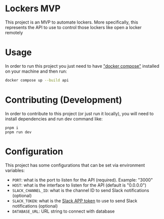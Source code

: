 # Lockers MVP

This project is an MVP to automate lockers.
More specifically, this represents the API to use to control those lockers like open a locker remotely

# Usage

In order to run this project you just need to have ["docker compose"](https://docs.docker.com/compose/install/) installed on your machine and then run:

```sh
docker compose up --build api
```

# Contributing (Development)

In order to contribute to this project (or just run it locally), you will need to install dependencies and run dev command like:

```
pnpm i
pnpm run dev
```

# Configuration

This project has some configurations that can be set via environment variables:

- `PORT`: what is the port to listen for the API (required). Example: "3000"
- `HOST`: what is the interface to listen for the API (default is "0.0.0.0")
- `SLACK_CHANNEL_ID`: what is the channel ID to send Slack notifications (optional)
- `SLACK_TOKEN`: what is the [Slack APP token](https://api.slack.com/tutorials/tracks/getting-a-token) to use to send Slack notifications (optional)
- `DATABASE_URL`: URL string to connect with database
